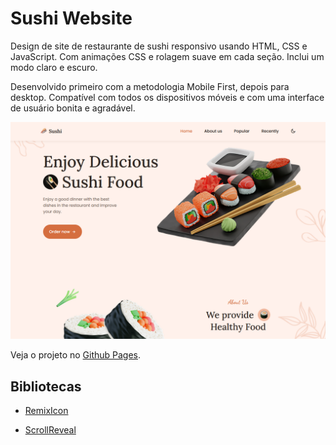 # Sushi Website

Design de site de restaurante de sushi responsivo usando HTML, CSS e JavaScript. Com animações CSS e rolagem suave em cada seção. Inclui um modo claro e escuro.

Desenvolvido primeiro com a metodologia Mobile First, depois para desktop. Compatível com todos os dispositivos móveis e com uma interface de usuário bonita e agradável.

![Sushi Website](/assets/img/sushiwebsite.png "Sushi Website")

Veja o projeto no [Github Pages](https://natanaelsc.github.io/sushi).

## Bibliotecas

- [RemixIcon](https://remixicon.com)

- [ScrollReveal](https://scrollrevealjs.org)
